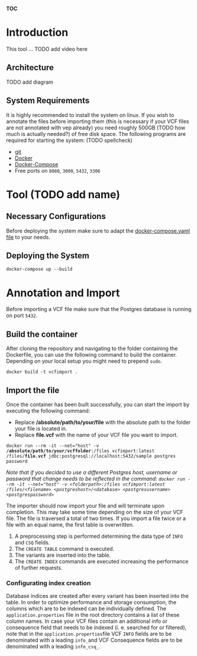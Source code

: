 __TOC__

# Introduction

This tool ...
TODO add video here

## Architecture

TODO add diagram

## System Requirements

It is highly recommended to install the system on linux. If you wish to annotate the files before importing them (this is necessary if your
VCF files are not annotated with vep already) you need roughly 500GB (TODO how much is actually needed?) of free disk space.
The following programs are required for starting the system: (TODO spellcheck)

- <a href="https://git-scm.com/book/en/v2/Getting-Started-Installing-Git" target="_blank">git</a>
- <a href="https://docs.docker.com/engine/install/" target="_blank">Docker</a>
- <a href="https://docs.docker.com/compose/install/" target="_blank">Docker-Compose</a>
- Free ports on `8080`, `3000`, `5432`, `3306`

# Tool (TODO add name)

## Necessary Configurations

Before deploying the system make sure to adapt the [docker-compose.yaml file](tool/docker-compose.yaml) to your needs.

## Deploying the System

<pre><code>docker-compose up --build</code></pre>

# Annotation and Import

Before importing a VCF file make sure that the Postgres database is running on port `5432`. 

## Build the container

After cloning the repository and navigating to the folder containing the Dockerfile, you can use the following command to build the container. Depending on your local setup you might need to prepend `sudo`.

<pre><code>docker build -t vcfimport .</code></pre>

## Import the file

Once the container has been built successfully, you can start the import by executing the following command:
- Replace <b>/absolute/path/to/your/file</b> with the absolute path to the folder your file is located in.
- Replace <b>file.vcf</b> with the name of your VCF file you want to import. 

<pre><code>docker run --rm -it --net="host" -v <b>/absolute/path/to/your/vcffolder</b>:/files vcfimport:latest /files/<b>file.vcf</b> jdbc:postgresql://localhost:5432/sample postgres password</code></pre>

<i>Note that if you decided to use a different Postgres host, username or password that change needs to be reflected in the command:
```docker run --rm -it --net="host" -v <folderpath>:/files vcfimport:latest /files/<filename> <postgreshost>/<database> <postgresusername> <postgrespassword>```</i>

The importer should now import your file and will terminate upon completion. 
This may take some time depending on the size of your VCF file. The file is traversed a total of two times.
If you import a file twice or a file with an equal name, the first table is overwritten.
1. A preprocessing step is performed determining the data type of <code>INFO</code> and <code>CSQ</code> fields.
2. The <code>CREATE TABLE</code> command is executed.
3. The variants are inserted into the table.
4. The <code>CREATE INDEX</code> commands are executed increasing the performance of further requests.

### Configurating index creation

Database indices are created after every variant has been inserted into the table. In order to optimize performance and storage consumption, the columns which are to be indexed can be individually defined. The <code>application.properties</code> file in the root directory contains a list of these column names. In case your VCF files contain an additional info or consequence field that needs to be indexed (i. e. searched for or filtered), note that in the `application.properties`file  VCF `INFO` fields are to be denominated with a leading `info_`and VCF Consequence fields are to be denominated with a leading `info_csq_`. 
